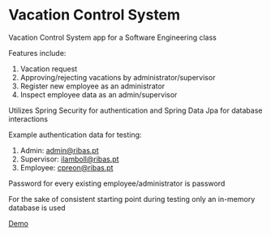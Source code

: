 # Vacation Control System

Vacation Control System app for a Software Engineering class

Features include:

1. Vacation request
2. Approving/rejecting vacations by administrator/supervisor
3. Register new employee as an administrator
4. Inspect employee data as an admin/supervisor

Utilizes Spring Security for authentication and Spring Data Jpa for database interactions

Example authentication data for testing:
1. Admin: admin@ribas.pt
2. Supervisor: ilamboll@ribas.pt
3. Employee: cpreon@ribas.pt

Password for every existing employee/administrator is password

For the sake of consistent starting point during testing only an in-memory database is used

[Demo](https://vacation.ashyflower-3312f080.germanywestcentral.azurecontainerapps.io)
